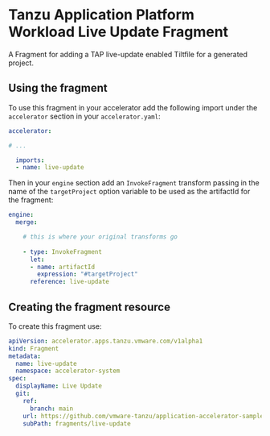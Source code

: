 # Tanzu Application Platform Workload Live Update Fragment

A Fragment for adding a TAP live-update enabled Tiltfile for a generated project.

## Using the fragment

To use this fragment in your accelerator add the following import under the `accelerator` section in your `accelerator.yaml`:

```yaml
accelerator:

# ...

  imports:
  - name: live-update
```

Then in your `engine` section add an `InvokeFragment` transform passing in the name of the `targetProject` option variable
to be used as the artifactId for the fragment:

```yaml
engine:
  merge:

    # this is where your original transforms go
    
    - type: InvokeFragment
      let:
      - name: artifactId
        expression: "#targetProject"
      reference: live-update
```

## Creating the fragment resource

To create this fragment use:

```yaml
apiVersion: accelerator.apps.tanzu.vmware.com/v1alpha1
kind: Fragment
metadata:
  name: live-update
  namespace: accelerator-system
spec:
  displayName: Live Update
  git:
    ref:
      branch: main
    url: https://github.com/vmware-tanzu/application-accelerator-samples.git
    subPath: fragments/live-update
```
